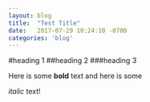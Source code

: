 ```yaml
---
layout: blog
title:  "Test Title"
date:   2017-07-29 10:24:10 -0700
categories: 'blog'
---
```


#heading 1
##heading 2
###heading 3

Here is some **bold** text and here is some

_italic_ text!
